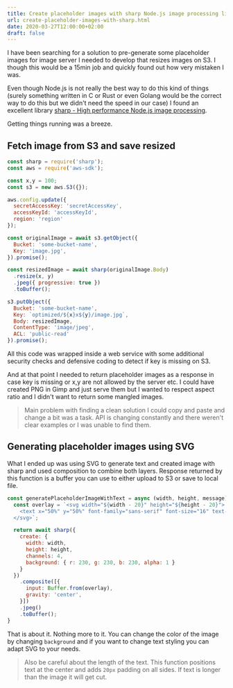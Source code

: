 ```yaml
---
title: Create placeholder images with sharp Node.js image processing library
url: create-placeholder-images-with-sharp.html
date: 2020-03-27T12:00:00+02:00
draft: false
---
```


I have been searching for a solution to pre-generate some placeholder images 
for image server I needed to develop that resizes images on S3. I though this 
would be a 15min job and quickly found out how very mistaken I was.

Even though Node.js is not really the best way to do this kind of things 
(surely something written in C or Rust or even Golang would be the correct way 
to do this but we didn't need the speed in our case) I found an excellent 
library [sharp - High performance Node.js image processing](https://github.com/lovell/sharp).

Getting things running was a breeze.

## Fetch image from S3 and save resized

```js
const sharp = require('sharp');
const aws = require('aws-sdk');

const x,y = 100;
const s3 = new aws.S3({});

aws.config.update({
  secretAccessKey: 'secretAccessKey',
  accessKeyId: 'accessKeyId',
  region: 'region'
});

const originalImage = await s3.getObject({
  Bucket: 'some-bucket-name',
  Key: 'image.jpg',
}).promise();

const resizedImage = await sharp(originalImage.Body)
  .resize(x, y)
  .jpeg({ progressive: true })
  .toBuffer();

s3.putObject({
  Bucket: 'some-bucket-name',
  Key: `optimized/${x}x${y}/image.jpg`,
  Body: resizedImage,
  ContentType: 'image/jpeg',
  ACL: 'public-read'
}).promise();
```

All this code was wrapped inside a web service with some additional security 
checks and defensive coding to detect if key is missing on S3.

And at that point I needed to return placeholder images as a response in case 
key is missing or x,y are not allowed by the server etc. I could have created 
PNG in Gimp and just serve them but I wanted to respect aspect ratio and I 
didn't want to return some mangled images.

> Main problem with finding a clean solution I could copy and paste and change 
a bit was a task. API is changing constantly and there weren't clear examples 
or I was unable to find them.

## Generating placeholder images using SVG

What I ended up was using SVG to generate text and created image with sharp and 
used composition to combine both layers. Response returned by this function is 
a buffer you can use to either upload to S3 or save to local file.

```js
const generatePlaceholderImageWithText = async (width, height, message) => {
  const overlay = `<svg width="${width - 20}" height="${height - 20}">
    <text x="50%" y="50%" font-family="sans-serif" font-size="16" text-anchor="middle">${message}</text>
  </svg>`;

  return await sharp({
    create: {
      width: width,
      height: height,
      channels: 4,
      background: { r: 230, g: 230, b: 230, alpha: 1 }
    }
  })
    .composite([{
      input: Buffer.from(overlay),
      gravity: 'center',
    }])
    .jpeg()
    .toBuffer();
}
```

That is about it. Nothing more to it. You can change the color of the image by 
changing `background` and if you want to change text styling you can adapt 
SVG to your needs.

> Also be careful about the length of the text. This function positions text 
> at the center and adds `20px` padding on all sides. If text is longer than 
> the image it will get cut.

